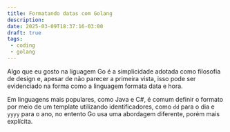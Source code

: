 ```yaml
---
title: Formatando datas com Golang
description: 
date: 2025-03-09T18:37:16-03:00
draft: true
tags:
 - coding
 - golang
---
```


Algo que eu gosto na liguagem Go é a simplicidade adotada como filosofia de design e, apesar de não parecer a primeira vista, isso pode ser evidenciado na forma como a linguagem formata data e hora.

Em linguagens mais populares, como Java e C#, é comum definir o formato por meio de um template utilizando identificadores, como `dd` para o dia e `yyyy` para o ano, no entento Go usa uma abordagem diferente, porém mais explícita.


